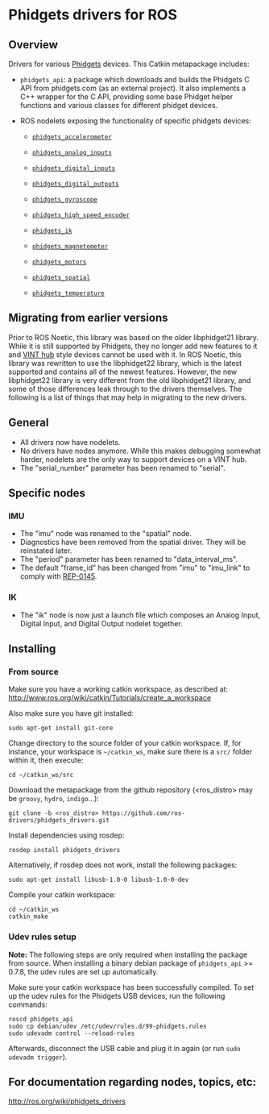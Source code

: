 Phidgets drivers for ROS
========================

Overview
--------

Drivers for various [Phidgets](https://www.phidgets.com) devices. This Catkin metapackage includes:

* `phidgets_api`: a package which downloads and builds the Phidgets C API from
   phidgets.com (as an external project). It also implements a C++ wrapper
   for the C API, providing some base Phidget helper functions and various classes
   for different phidget devices.

* ROS nodelets exposing the functionality of specific phidgets devices:

  * [`phidgets_accelerometer`](phidgets_accelerometer/README.md)

  * [`phidgets_analog_inputs`](phidgets_analog_inputs/README.md)

  * [`phidgets_digital_inputs`](phidgets_digital_inputs/README.md)

  * [`phidgets_digital_outputs`](phidgets_digital_outputs/README.md)

  * [`phidgets_gyroscope`](phidgets_gyroscope/README.md)

  * [`phidgets_high_speed_encoder`](phidgets_high_speed_encoder/README.md)

  * [`phidgets_ik`](phidgets_ik/README.md)

  * [`phidgets_magnetometer`](phidgets_magnetometer/README.md)

  * [`phidgets_motors`](phidgets_motors/README.md)

  * [`phidgets_spatial`](phidgets_spatial/README.md)

  * [`phidgets_temperature`](phidgets_temperature/README.md)

Migrating from earlier versions
-------------------------------

Prior to ROS Noetic, this library was based on the older libphidget21 library.  While it is still supported by Phidgets, they no longer add new features to it and [VINT hub](https://www.phidgets.com/?tier=3&catid=2&pcid=1&prodid=643) style devices cannot be used with it.  In ROS Noetic, this library was rewritten to use the libphidget22 library, which is the latest supported and contains all of the newest features.  However, the new libphidget22 library is very different from the old libphidget21 library, and some of those differences leak through to the drivers themselves.  The following is a list of things that may help in migrating to the new drivers.

## General ##
* All drivers now have nodelets.
* No drivers have nodes anymore.  While this makes debugging somewhat harder, nodelets are the only way to support devices on a VINT hub.
* The "serial_number" parameter has been renamed to "serial".

## Specific nodes ##
### IMU ###
* The "imu" node was renamed to the "spatial" node.
* Diagnostics have been removed from the spatial driver.  They will be reinstated later.
* The "period" parameter has been renamed to "data_interval_ms".
* The default "frame_id" has been changed from "imu" to "imu_link" to comply with [REP-0145](http://www.ros.org/reps/rep-0145.html).

### IK ###
* The "ik" node is now just a launch file which composes an Analog Input, Digital Input, and Digital Output nodelet together.

Installing
----------

### From source ###

Make sure you have a working catkin workspace, as described at:
http://www.ros.org/wiki/catkin/Tutorials/create_a_workspace

Also make sure you have git installed:

    sudo apt-get install git-core

Change directory to the source folder of your catkin workspace.
If, for instance, your workspace is `~/catkin_ws`, make sure there is
a `src/` folder within it, then execute:

    cd ~/catkin_ws/src

Download the metapackage from the github repository (<ros_distro> may be `groovy`, `hydro`, `indigo`...):

    git clone -b <ros_distro> https://github.com/ros-drivers/phidgets_drivers.git

Install dependencies using rosdep:

    rosdep install phidgets_drivers

Alternatively, if rosdep does not work, install the following packages:

    sudo apt-get install libusb-1.0-0 libusb-1.0-0-dev

Compile your catkin workspace:

    cd ~/catkin_ws
    catkin_make

### Udev rules setup ###

**Note:** The following steps are only required when installing the package
from source. When installing a binary debian package of `phidgets_api` >= 0.7.8,
the udev rules are set up automatically.

Make sure your catkin workspace has been successfully compiled.
To set up the udev rules for the Phidgets USB devices, run the following commands:

    roscd phidgets_api
    sudo cp debian/udev /etc/udev/rules.d/99-phidgets.rules
    sudo udevadm control --reload-rules

Afterwards, disconnect the USB cable and plug it in again (or run `sudo udevadm trigger`).


For documentation regarding nodes, topics, etc:
---------------------------------------------

http://ros.org/wiki/phidgets_drivers

